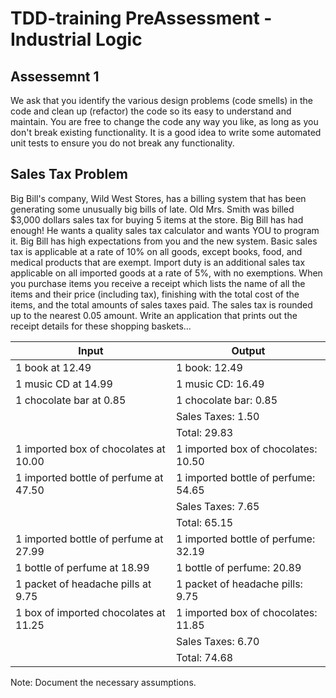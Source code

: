 # TDD-training PreAssessment - Industrial Logic

## Assessemnt 1 
We ask that you identify the various design problems (code smells) in the code and clean up (refactor) the code so its easy to understand and maintain.
You are free to change the code any way you like, as long as you don't break existing functionality.
It is a good idea to write some automated unit tests to ensure you do not break any functionality.

## Sales Tax Problem 
Big Bill's company, Wild West Stores, has a billing system that has been generating some unusually big bills of late.
Old Mrs. Smith was billed $3,000 dollars sales tax for buying 5 items at the store.
Big Bill has had enough!
He wants a quality sales tax calculator and wants YOU to program it.
Big Bill has high expectations from you and the new system.
Basic sales tax is applicable at a rate of 10% on all goods, except books, food, and medical products that are exempt. Import duty is an additional sales tax applicable on all imported goods at a rate of 5%, with no exemptions.
When you purchase items you receive a receipt which lists the name of all the items and their price (including tax), finishing with the total cost of the items, and the total amounts of sales taxes paid. The sales tax is rounded up to the nearest 0.05 amount.
Write an application that prints out the receipt details for these shopping baskets...

| Input | Output |
|-------|--------|
|1 book at 12.49 | 1 book: 12.49 |
|1 music CD at 14.99 | 1 music CD: 16.49 |
| 1 chocolate bar at 0.85	| 1 chocolate bar: 0.85 |
| | Sales Taxes: 1.50|
| | Total: 29.83| 
| 1 imported box of chocolates at 10.00 | 1 imported box of chocolates: 10.50 |
| 1 imported bottle of perfume at 47.50	 | 1 imported bottle of perfume: 54.65 |
| | Sales Taxes: 7.65|
| | Total: 65.15|
| 1 imported bottle of perfume at 27.99 | 1 imported bottle of perfume: 32.19| 
| 1 bottle of perfume at 18.99 | 1 bottle of perfume: 20.89 |
| 1 packet of headache pills at 9.75 | 1 packet of headache pills: 9.75 | 
| 1 box of imported chocolates at 11.25	| 1 imported box of chocolates: 11.85|
| | Sales Taxes: 6.70| 
| | Total: 74.68|

Note: Document the necessary assumptions.

